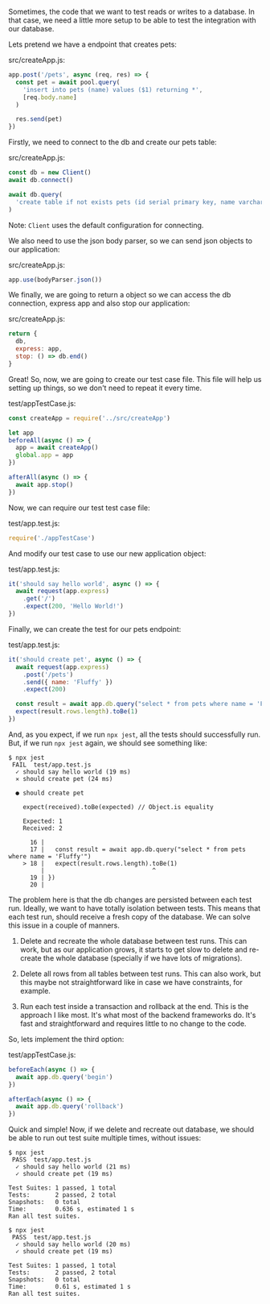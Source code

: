Sometimes, the code that we want to test reads or writes to a database.
In that case, we need a little more setup to be able to test the integration
with our database.

Lets pretend we have a endpoint that creates pets:

src/createApp.js:

```javascript
app.post('/pets', async (req, res) => {
  const pet = await pool.query(
    'insert into pets (name) values ($1) returning *',
    [req.body.name]
  )

  res.send(pet)
})
```

Firstly, we need to connect to the db and create our pets table:

src/createApp.js:

```javascript
const db = new Client()
await db.connect()

await db.query(
  'create table if not exists pets (id serial primary key, name varchar(255))'
)
```

Note: `Client` uses the default configuration for connecting.

We also need to use the json body parser, so we can send json objects
to our application:

src/createApp.js:

```javascript
app.use(bodyParser.json())
```

We finally, we are going to return a object so we can access the db connection,
express app and also stop our application:

src/createApp.js:

```javascript
return {
  db,
  express: app,
  stop: () => db.end()
}
```

Great! So, now, we are going to create our test case file. This file will
help us setting up things, so we don't need to repeat it every time.

test/appTestCase.js:

```javascript
const createApp = require('../src/createApp')

let app
beforeAll(async () => {
  app = await createApp()
  global.app = app
})

afterAll(async () => {
  await app.stop()
})
```

Now, we can require our test test case file:

test/app.test.js:

```javascript
require('./appTestCase')
```

And modify our test case to use our new application object:

test/app.test.js:

```javascript
it('should say hello world', async () => {
  await request(app.express)
    .get('/')
    .expect(200, 'Hello World!')
})
```

Finally, we can create the test for our pets endpoint:

test/app.test.js:

```javascript
it('should create pet', async () => {
  await request(app.express)
    .post('/pets')
    .send({ name: 'Fluffy' })
    .expect(200)

  const result = await app.db.query("select * from pets where name = 'Fluffy'")
  expect(result.rows.length).toBe(1)
})
```

And, as you expect, if we run `npx jest`, all the tests should successfully run.
But, if we run `npx jest` again, we should see something like:

```console
$ npx jest
 FAIL  test/app.test.js
  ✓ should say hello world (19 ms)
  ✕ should create pet (24 ms)

  ● should create pet

    expect(received).toBe(expected) // Object.is equality

    Expected: 1
    Received: 2

      16 |
      17 |   const result = await app.db.query("select * from pets where name = 'Fluffy'")
    > 18 |   expect(result.rows.length).toBe(1)
         |                              ^
      19 | })
      20 |
```

The problem here is that the db changes are persisted between each test run.
Ideally, we want to have totally isolation between tests. This means that
each test run, should receive a fresh copy of the database.
We can solve this issue in a couple of manners.

1. Delete and recreate the whole database between test runs.
   This can work, but as our application grows, it starts to get slow
   to delete and re-create the whole database (specially if we have lots
   of migrations).

2. Delete all rows from all tables between test runs.
   This can also work, but this maybe not straightforward like in case
   we have constraints, for example.

3. Run each test inside a transaction and rollback at the end.
   This is the approach I like most. It's what most of the backend frameworks do.
   It's fast and straightforward and requires little to no change to the code.

So, lets implement the third option:

test/appTestCase.js:

```javascript
beforeEach(async () => {
  await app.db.query('begin')
})

afterEach(async () => {
  await app.db.query('rollback')
})
```

Quick and simple! Now, if we delete and recreate out database, we should be able
to run out test suite multiple times, without issues:

```console
$ npx jest
 PASS  test/app.test.js
  ✓ should say hello world (21 ms)
  ✓ should create pet (19 ms)

Test Suites: 1 passed, 1 total
Tests:       2 passed, 2 total
Snapshots:   0 total
Time:        0.636 s, estimated 1 s
Ran all test suites.

$ npx jest
 PASS  test/app.test.js
  ✓ should say hello world (20 ms)
  ✓ should create pet (19 ms)

Test Suites: 1 passed, 1 total
Tests:       2 passed, 2 total
Snapshots:   0 total
Time:        0.61 s, estimated 1 s
Ran all test suites.
```

